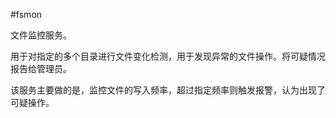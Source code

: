 #fsmon

文件监控服务。

用于对指定的多个目录进行文件变化检测，用于发现异常的文件操作。将可疑情况报告给管理员。

该服务主要做的是，监控文件的写入频率，超过指定频率则触发报警，认为出现了可疑操作。
